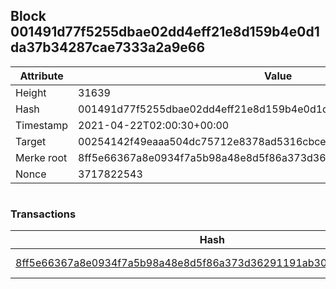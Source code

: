 ## Block 001491d77f5255dbae02dd4eff21e8d159b4e0d1da37b34287cae7333a2a9e66

Attribute | Value
--- | ---
Height | 31639
Hash | 001491d77f5255dbae02dd4eff21e8d159b4e0d1da37b34287cae7333a2a9e66
Timestamp | 2021-04-22T02:00:30+00:00
Target | 00254142f49eaaa504dc75712e8378ad5316cbcead634704b3734b6271167cc4
Merke root | 8ff5e66367a8e0934f7a5b98a48e8d5f86a373d36291191ab30714935bdae522
Nonce | 3717822543

```

```

### Transactions

Hash | Amount
--- | ---
[8ff5e66367a8e0934f7a5b98a48e8d5f86a373d36291191ab30714935bdae522](8ff5e66367a8e0934f7a5b98a48e8d5f86a373d36291191ab30714935bdae522.md) | 10.00000000 SKEPTI 
